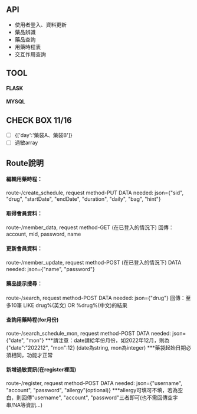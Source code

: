 

## API
* 使用者登入、資料更新
* 藥品辨識
* 藥品查詢
* 用藥時程表
* 交互作用查詢

## TOOL
#### FLASK
#### MYSQL

## CHECK BOX 11/16
- [ ] {['day':'藥袋A、藥袋B']}
- [ ] 過敏array

## Route說明
#### 編輯用藥時程：
route-/create_schedule, request method-PUT
DATA needed: json={"sid", "drug", "startDate", "endDate", "duration", "daily", "bag", "hint"}

#### 取得會員資料：
route-/member_data, request method-GET (在已登入的情況下)
回傳：account, mid, password, name

#### 更新會員資料：
route-/member_update, request method-POST (在已登入的情況下)
DATA needed: json={"name", "password"}

#### 藥品提示搜尋：
route-/search, request method-POST
DATA needed: json={"drug"}
回傳：至多10筆 LIKE drug%(英文) OR %drug%(中文)的結果

#### 查詢用藥時程(for月份)
route-/search_schedule_mon, request method-POST
DATA needed: json={"date", "mon"}
***請注意：date請給年份月份，如2022年12月，則為{"date":"202212", "mon":12} (date為string, mon為integer)
***藥袋起始日期必須相同，功能才正常

#### 新增過敏資訊(在register裡面)
route-/register, request method-POST
DATA needed: json={"username", "account", "password", "allergy"(optional)}
***allergy可填可不填，若為空白，則回傳"username", "account", "password"三者即可(也不需回傳空字串/NA等資訊...)